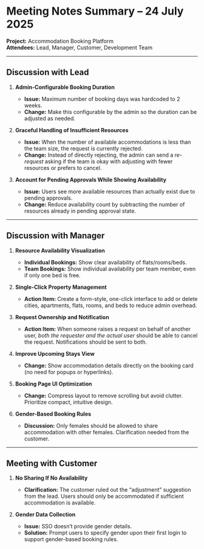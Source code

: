 ﻿
#  Meeting Notes Summary – 24 July 2025
**Project:** Accommodation Booking Platform  
**Attendees:** Lead, Manager, Customer, Development Team

---

##  Discussion with Lead

1. **Admin-Configurable Booking Duration**  
   - **Issue:** Maximum number of booking days was hardcoded to 2 weeks.  
   - **Change:** Make this configurable by the admin so the duration can be adjusted as needed.

2. **Graceful Handling of Insufficient Resources**  
   - **Issue:** When the number of available accommodations is less than the team size, the request is currently rejected.  
   - **Change:** Instead of directly rejecting, the admin can send a *re-request* asking if the team is okay with adjusting with fewer resources or prefers to cancel.

3. **Account for Pending Approvals While Showing Availability**  
   - **Issue:** Users see more available resources than actually exist due to pending approvals.  
   - **Change:** Reduce availability count by subtracting the number of resources already in pending approval state.

---

##  Discussion with Manager

1. **Resource Availability Visualization**
   - **Individual Bookings:** Show clear availability of flats/rooms/beds.  
   - **Team Bookings:** Show individual availability per team member, even if only one bed is free.

2. **Single-Click Property Management**  
   - **Action Item:** Create a form-style, one-click interface to add or delete cities, apartments, flats, rooms, and beds to reduce admin overhead.

3. **Request Ownership and Notification**
   - **Action Item:** When someone raises a request on behalf of another user, *both the requester and the actual user* should be able to cancel the request. Notifications should be sent to both.

4. **Improve Upcoming Stays View**
   - **Change:** Show accommodation details directly on the booking card (no need for popups or hyperlinks).

5. **Booking Page UI Optimization**  
   - **Change:** Compress layout to remove scrolling but avoid clutter. Prioritize compact, intuitive design.

6. **Gender-Based Booking Rules**  
   - **Discussion:** Only females should be allowed to share accommodation with other females. Clarification needed from the customer.

---

##  Meeting with Customer

1. **No Sharing If No Availability**  
   - **Clarification:** The customer ruled out the “adjustment” suggestion from the lead. Users should only be accommodated if sufficient accommodation is available.

2. **Gender Data Collection**
   - **Issue:** SSO doesn’t provide gender details.  
   - **Solution:** Prompt users to specify gender upon their first login to support gender-based booking rules.
